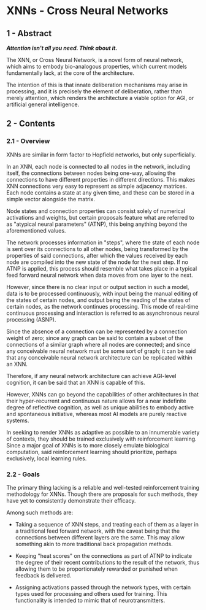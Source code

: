 # XNNs - Cross Neural Networks

## 1 - Abstract

***Attention isn't all you need. Think about it.***

The XNN, or Cross Neural Network, is a novel form of neural network, which aims to embody
bio-analogous properties, which current models fundamentally lack, at the core of the architecture.

The intention of this is that innate deliberation mechanisms may arise in processing, and it is
precisely the element of deliberation, rather than merely attention, which renders the architecture
a viable option for AGI, or artificial general intelligence.

## 2 - Contents

### 2.1 - Overview

XNNs are similar in form factor to Hopfield networks, but only superficially.

In an XNN, each node is connected to all nodes in the network, including itself, the connections
between nodes being one-way, allowing the connections to have different properties in different
directions. This makes XNN connections very easy to represent as simple adjacency matrices. Each
node contains a state at any given time, and these can be stored in a simple vector alongside the
matrix.

Node states and connection properties can consist solely of numerical activations and weights, but
certain proposals feature what are referred to as "atypical neural parameters" (ATNP), this being
anything beyond the aforementioned values.

The network processes information in "steps", where the state of each node is sent over its
connections to all other nodes, being transformed by the properties of said connections, after
which the values received by each node are compiled into the new state of the node for the next
step. If no ATNP is applied, this process should resemble what takes place in a typical feed
forward neural network when data moves from one layer to the next.

However, since there is no clear input or output section in such a model, data is to be processed
continuously, with input being the manual editing of the states of certain nodes, and output being
the reading of the states of certain nodes, as the network continues processing. This mode of
real-time continuous processing and interaction is referred to as asynchronous neural processing
(ASNP).

Since the absence of a connection can be represented by a connection weight of zero; since any
graph can be said to contain a subset of the connections of a similar graph where all nodes are
connected; and since any conceivable neural network must be some sort of graph; it can be said that
any conceivable neural network architecture can be replicated within an XNN.

Therefore, if any neural network architecture can achieve AGI-level cognition, it can be said that
an XNN is capable of this.

However, XNNs can go beyond the capabilities of other architectures in that their hyper-recurrent
and continuous nature allows for a near indefinite degree of reflective cognition, as well as
unique abilities to embody active and spontaneous initiative, whereas most AI models are purely
reactive systems.

In seeking to render XNNs as adaptive as possible to an innumerable variety of contexts, they
should be trained exclusively with reinforcement learning. Since a major goal of XNNs is to more
closely emulate biological computation, said reinforcement learning should prioritize, perhaps
exclusively, local learning rules.

### 2.2 - Goals

The primary thing lacking is a reliable and well-tested reinforcement training methodology for
XNNs. Though there are proposals for such methods, they have yet to consistently demonstrate their
efficacy.

Among such methods are:

- Taking a sequence of XNN steps, and treating each of them as a layer in a traditional feed
forward network, with the caveat being that the connections between different layers are the same.
This may allow something akin to more traditional back propagation methods.

- Keeping "heat scores" on the connections as part of ATNP to indicate the degree of their recent
contributions to the result of the network, thus allowing them to be proportionately rewarded or
punished when feedback is delivered.

- Assigning activations passed through the network types, with certain types used for processing
and others used for training. This functionality is intended to mimic that of neurotransmitters.